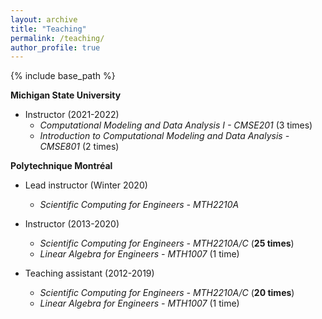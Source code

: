 ```yaml
---
layout: archive
title: "Teaching"
permalink: /teaching/
author_profile: true
---
```


{% include base_path %}

<!-- {% for post in site.teaching reversed %}
  {% include archive-single.html %}
{% endfor %} -->

**Michigan State University**

* Instructor (2021-2022)
  * *Computational Modeling and Data Analysis I - CMSE201* (3 times)
  * *Introduction to Computational Modeling and Data Analysis - CMSE801* (2 times)

**Polytechnique Montréal**

* Lead instructor (Winter 2020)
  * *Scientific Computing for Engineers - MTH2210A* 
  
* Instructor (2013-2020) 
  * *Scientific Computing for Engineers - MTH2210A/C* (**25 times**)
  * *Linear Algebra for Engineers - MTH1007* (1 time)        
* Teaching assistant (2012-2019) 
  * *Scientific Computing for Engineers - MTH2210A/C* (**20 times**)
  * *Linear Algebra for Engineers - MTH1007* (1 time)


